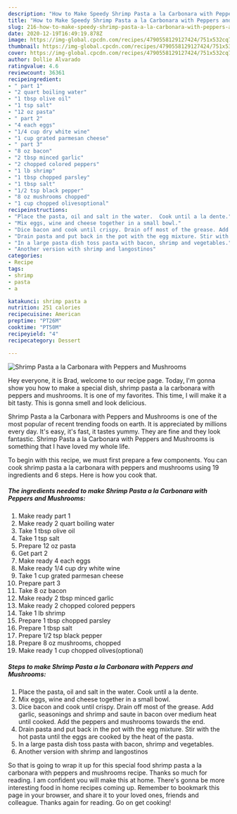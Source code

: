 ```yaml
---
description: "How to Make Speedy Shrimp Pasta a la Carbonara with Peppers and Mushrooms"
title: "How to Make Speedy Shrimp Pasta a la Carbonara with Peppers and Mushrooms"
slug: 216-how-to-make-speedy-shrimp-pasta-a-la-carbonara-with-peppers-and-mushrooms
date: 2020-12-19T16:49:19.878Z
image: https://img-global.cpcdn.com/recipes/4790558129127424/751x532cq70/shrimp-pasta-a-la-carbonara-with-peppers-and-mushrooms-recipe-main-photo.jpg
thumbnail: https://img-global.cpcdn.com/recipes/4790558129127424/751x532cq70/shrimp-pasta-a-la-carbonara-with-peppers-and-mushrooms-recipe-main-photo.jpg
cover: https://img-global.cpcdn.com/recipes/4790558129127424/751x532cq70/shrimp-pasta-a-la-carbonara-with-peppers-and-mushrooms-recipe-main-photo.jpg
author: Dollie Alvarado
ratingvalue: 4.6
reviewcount: 36361
recipeingredient:
- " part 1"
- "2 quart boiling water"
- "1 tbsp olive oil"
- "1 tsp salt"
- "12 oz pasta"
- " part 2"
- "4 each eggs"
- "1/4 cup dry white wine"
- "1 cup grated parmesan cheese"
- " part 3"
- "8 oz bacon"
- "2 tbsp minced garlic"
- "2 chopped colored peppers"
- "1 lb shrimp"
- "1 tbsp chopped parsley"
- "1 tbsp salt"
- "1/2 tsp black pepper"
- "8 oz mushrooms chopped"
- "1 cup chopped olivesoptional"
recipeinstructions:
- "Place the pasta, oil and salt in the water.  Cook until a la dente."
- "Mix eggs, wine and cheese together in a small bowl."
- "Dice bacon and cook until crispy. Drain off most of the grease. Add garlic, seasonings and shrimp and saute in bacon over medium heat until cooked. Add the peppers and  mushrooms towards the end."
- "Drain pasta and put back in the pot with the egg mixture. Stir with the hot pasta until the eggs are cooked by the heat of the pasta."
- "In a large pasta dish toss pasta with bacon, shrimp and vegetables."
- "Another version with shrimp and langostinos"
categories:
- Recipe
tags:
- shrimp
- pasta
- a

katakunci: shrimp pasta a 
nutrition: 251 calories
recipecuisine: American
preptime: "PT26M"
cooktime: "PT50M"
recipeyield: "4"
recipecategory: Dessert

---
```



![Shrimp Pasta a la Carbonara with Peppers and Mushrooms](https://img-global.cpcdn.com/recipes/4790558129127424/751x532cq70/shrimp-pasta-a-la-carbonara-with-peppers-and-mushrooms-recipe-main-photo.jpg)

Hey everyone, it is Brad, welcome to our recipe page. Today, I'm gonna show you how to make a special dish, shrimp pasta a la carbonara with peppers and mushrooms. It is one of my favorites. This time, I will make it a bit tasty. This is gonna smell and look delicious.

Shrimp Pasta a la Carbonara with Peppers and Mushrooms is one of the most popular of recent trending foods on earth. It is appreciated by millions every day. It's easy, it's fast, it tastes yummy. They are fine and they look fantastic. Shrimp Pasta a la Carbonara with Peppers and Mushrooms is something that I have loved my whole life.




To begin with this recipe, we must first prepare a few components. You can cook shrimp pasta a la carbonara with peppers and mushrooms using 19 ingredients and 6 steps. Here is how you cook that.

<!--inarticleads1-->

##### The ingredients needed to make Shrimp Pasta a la Carbonara with Peppers and Mushrooms:

1. Make ready  part 1
1. Make ready 2 quart boiling water
1. Take 1 tbsp olive oil
1. Take 1 tsp salt
1. Prepare 12 oz pasta
1. Get  part 2
1. Make ready 4 each eggs
1. Make ready 1/4 cup dry white wine
1. Take 1 cup grated parmesan cheese
1. Prepare  part 3
1. Take 8 oz bacon
1. Make ready 2 tbsp minced garlic
1. Make ready 2 chopped colored peppers
1. Take 1 lb shrimp
1. Prepare 1 tbsp chopped parsley
1. Prepare 1 tbsp salt
1. Prepare 1/2 tsp black pepper
1. Prepare 8 oz mushrooms, chopped
1. Make ready 1 cup chopped olives(optional)




<!--inarticleads2-->

##### Steps to make Shrimp Pasta a la Carbonara with Peppers and Mushrooms:

1. Place the pasta, oil and salt in the water.  Cook until a la dente.
1. Mix eggs, wine and cheese together in a small bowl.
1. Dice bacon and cook until crispy. Drain off most of the grease. Add garlic, seasonings and shrimp and saute in bacon over medium heat until cooked. Add the peppers and  mushrooms towards the end.
1. Drain pasta and put back in the pot with the egg mixture. Stir with the hot pasta until the eggs are cooked by the heat of the pasta.
1. In a large pasta dish toss pasta with bacon, shrimp and vegetables.
1. Another version with shrimp and langostinos




So that is going to wrap it up for this special food shrimp pasta a la carbonara with peppers and mushrooms recipe. Thanks so much for reading. I am confident you will make this at home. There's gonna be more interesting food in home recipes coming up. Remember to bookmark this page in your browser, and share it to your loved ones, friends and colleague. Thanks again for reading. Go on get cooking!
